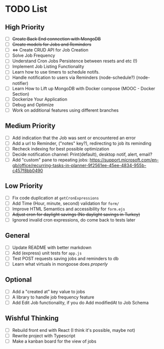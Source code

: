 # TODO List

## High Priority

- [ ] ~~Create Back End connection with MongoDB~~
- [ ] ~~Create models for Jobs and Reminders~~
- [ ] <=> Create CRUD API for Job Creation
- [ ] Solve Job Frequency
- [ ] Understand Cron Jobs Persistence between resets and etc (!)
- [ ] Implement Job Listing Functionality
- [ ] Learn how to use timers to schedule notifs.
- [ ] Handle notification to users via Reminders (node-schedule?) (node-notifier)
- [ ] Learn How to Lift up MongoDB with Docker compose (MOOC - Docker Section)
- [ ] Dockerize Your Application
- [ ] Debug and Optimize
- [ ] Work on additional features using different branches

## Medium Priority

- [ ] Add indication that the Job was sent or encountered an error
- [ ] Add a url to Reminder, ("notes" key?), redirecting to job its reminding
- [ ] Recheck indexing for best possible optimization
- [ ] Decide notification channel: Print(default), desktop notif, alert, email?
- [ ] Add "custom" pane to repeating jobs:
      https://support.microsoft.com/en-gb/office/recurring-tasks-in-planner-9f2561ee-45ee-4834-955b-c457f8bb0490

## Low Priority

- [ ] Fix code duplication at `getCronExpressions`
- [ ] Add Time (Hour, minute, second) validation for `form/`
- [ ] Improve HTML Semantics and accessibility for `form.ejs`
- [ ] ~~Adjust cron for daylight savings (No daylight savings in Turkey)~~
- [ ] Ignored invalid cron expressions, do come back to tests later

## General

- [ ] Update README with better markdown
- [ ] Add (express) unit tests for `app.js`
- [ ] Test POST requests saving jobs and reminders to db
- [ ] Learn what virtuals in mongoose does _properly_

## Optional

- [ ] Add a "created at" key value to jobs
- [ ] A library to handle job frequency feature
- [ ] Add Edit Job functionality, if you do Add modifiedAt to Job Schema

## Wishful Thinking

- [ ] Rebuild front end with React (I think it's possible, maybe not)
- [ ] Rewrite project with Typescript
- [ ] Make a kanban board for the view of jobs
